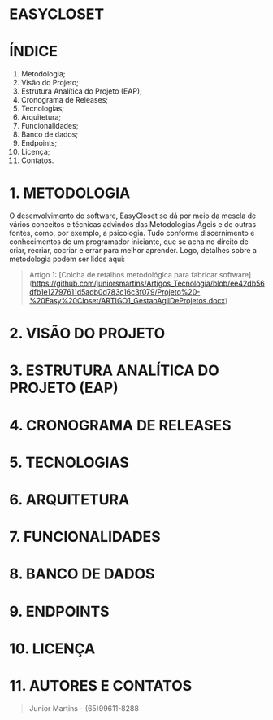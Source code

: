 # EASYCLOSET

# ÍNDICE

1. Metodologia;
2. Visão do Projeto;
3. Estrutura Analítica do Projeto (EAP);
4. Cronograma de Releases;
5. Tecnologias;
6. Arquitetura;
7. Funcionalidades;
8. Banco de dados;
9. Endpoints;
10. Licença;
11. Contatos.

# 1. METODOLOGIA

O desenvolvimento do software, EasyCloset se dá por meio da mescla de vários conceitos e técnicas advindos das Metodologias Ágeis e de outras fontes, como, por exemplo, a psicologia. Tudo conforme discernimento e conhecimentos de um programador iniciante, que se acha no direito de criar, recriar, cocriar e errar para melhor aprender. Logo, detalhes sobre a metodologia podem ser lidos aqui:

> Artigo 1: [Colcha de retalhos metodológica para fabricar software] (https://github.com/juniorsmartins/Artigos_Tecnologia/blob/ee42db56dfb1e12797611d5adb0d783c16c3f079/Projeto%20-%20Easy%20Closet/ARTIGO1_GestaoAgilDeProjetos.docx)

# 2. VISÃO DO PROJETO

# 3. ESTRUTURA ANALÍTICA DO PROJETO (EAP)

# 4. CRONOGRAMA DE RELEASES

# 5. TECNOLOGIAS

# 6. ARQUITETURA

# 7. FUNCIONALIDADES

# 8. BANCO DE DADOS

# 9. ENDPOINTS

# 10. LICENÇA

# 11. AUTORES E CONTATOS

> Junior Martins - (65)99611-8288

